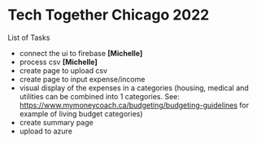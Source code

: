 # Tech Together Chicago 2022

List of Tasks
- connect the ui to firebase **[Michelle]**
- process csv **[Michelle]**
- create page to upload csv
- create page to input expense/income
- visual display of the expenses in a categories (housing, medical and utilities can be combined into 1 categories. See: https://www.mymoneycoach.ca/budgeting/budgeting-guidelines for example of living budget categories)
- create summary page
- upload to azure
